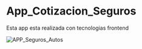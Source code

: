 # App_Cotizacion_Seguros
Esta app esta realizada con tecnologias frontend

![APP_Seguros_Autos](https://user-images.githubusercontent.com/51297986/73508353-a8474b00-43a9-11ea-9678-7f33cf7df146.png)
